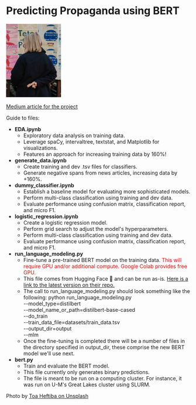 # Predicting Propaganda using BERT

<img src="toa-heftiba-QHuauUyXRt8-unsplash.jpg" width="150" height="200" />

<a href="https://medium.com/@bromas/predicting-propaganda-using-bert-bbb28b7deb71?source=friends_link&sk=92b472b78571058f86ab5e4fb679b35a">Medium article for the project</a>


Guide to files:
* **EDA.ipynb**
  * Exploratory data analysis on training data. 
  * Leverage spaCy, intervaltree, textstat, and Matplotlib for visualizations.
  * Features an approach for increasing training data by 160%!
* **generate_data.ipynb**
  * Create training and dev .tsv files for classifiers.
  * Generate negative spans from news articles, increasing data by +160%.
* **dummy_classifier.ipynb**
  * Establish a baseline model for evaluating more sophisticated models.
  * Perform multi-class classification using training and dev data.
  * Evaluate performance using confusion matrix, classification report, and micro F1. 
* **logistic_regression.ipynb**
  * Create a logistic regression model.
  * Perform grid search to adjust the model's hyperparameters.
  * Perform multi-class classification using training and dev data.
  * Evaluate performance using confusion matrix, classification report, and micro F1.
* **run_language_modeling.py**
  * Fine-tune a pre-trained BERT model on the training data. <span style="color:red"> This will require GPU and/or additional compute. Google Colab provides free GPU. </span>
  * This file comes from Hugging Face 🤗 and can be run as-is. <a href="https://github.com/huggingface/transformers/blob/master/examples/language-modeling/run_language_modeling.py">Here is a link to the latest version on their repo.</a>
  * The call to run_language_modeling.py should look something like the following:
        python run_language_modeling.py \
          --model_type=distilbert \
          --model_name_or_path=distilbert-base-cased \
          --do_train \
          --train_data_file=datasets/train_data.tsv   \
          --output_dir=output \
          --mlm
  * Once the fine-tuning is completed there will be a number of files in the directory specified in output_dir, these comprise the new BERT model we'll use next.
* **bert.py**
  * Train and evaluate the BERT model.
  * This file currently only generates binary predictions.
  * The file is meant to be run on a computing cluster. For instance, it was run on U-M's Great Lakes cluster using SLURM.

Photo by [Toa Heftiba on Unsplash](https://unsplash.com/photos/QHuauUyXRt8)
